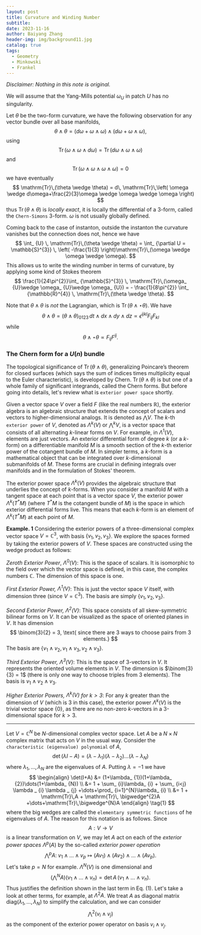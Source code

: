 ```yaml
---
layout: post
title: Curvature and Winding Number
subtitle: 
date: 2023-11-16
author: Baiyang Zhang
header-img: img/background11.jpg
catalog: true
tags:
  - Geometry
  - Minkowski
  - Frankel
---
```


*Disclaimer: Nothing in this note is original.*

We will assume that the Yang-Mills potential $\omega_ {U}$ in patch $U$ has no singularity. 

Let $\theta$ be the two-form curvature, we have the following observation for any vector bundle over all base manifolds,
$$
\theta \wedge \theta = (d\omega+\omega \wedge \omega)\wedge (d\omega+\omega \wedge \omega) ,
$$
using 
$$
\mathrm{Tr}\,(\omega \wedge \omega \wedge d\omega) = \mathrm{Tr}\,(d\omega \wedge \omega \wedge \omega)
$$
and 
$$
\mathrm{Tr}\,(\omega \wedge \omega \wedge \omega \wedge \omega)=0
$$
we have eventually
$$
\mathrm{Tr}\,(\theta \wedge \theta) = d\, \mathrm{Tr}\,\left( \omega \wedge d\omega+\frac{2}{3}\omega \wedge \omega \wedge \omega \right)
$$
thus $\mathrm{Tr}\,(\theta \wedge\theta)$ is *locally exact*, it is locally the differential of a $3$-form, called the `Chern-Simons` $3$-form. $\omega$ is not usually globally defined. 

Coming back to the case of instanton, outside the instanton the curvature vanishes but the connection does not, hence we have
$$
\int_ {U} \,  \mathrm{Tr}\,(\theta \wedge \theta) = \int_ {\partial U = \mathbb{S}^{3}} \,  \left( -\frac{1}{3} \right)\mathrm{Tr}\,(\omega \wedge \omega \wedge \omega).
$$
This allows us to write the winding number in terms of curvature, by applying some kind of Stokes theorem
$$
\frac{1}{24\pi^{2}}\int_ {\mathbb{S}^{3}} \,  \mathrm{Tr}\,(\omega_ {U}\wedge \omega_ {U}\wedge \omega_ {U})
= - \frac{1}{8\pi^{2}} \int_ {\mathbb{R}^{4}} \, \mathrm{Tr}\,(\theta \wedge \theta).
$$

Note that $\theta \wedge\theta$ is *not* the Lagrangian, which is $\mathrm{Tr}\,(\theta \wedge\star \theta)$.  We have
$$
\theta \wedge \theta = (\theta \wedge \theta)_ {0123}\,dt\wedge dx\wedge dy\wedge dz\propto \epsilon^{ijkl}F_ {ij}F_ {kl}
$$
while
$$
\theta \wedge \star \theta \propto F_ {ij}F^{ij}.
$$

### The Chern form for a $U(n)$ bundle

The topological significance of $\mathrm{Tr}\,(\theta \wedge\theta)$, generalizing Poincare’s theorem for closed surfaces (which says the sum of indices times multiplicity equal to the Euler characteristic), is developed by Chern. $\mathrm{Tr}\,(\theta \wedge\theta)$ is but one of a whole family of significant integrands, called the Chern forms. But before going into details, let's review what is `exterior power space` shortly.

Given a vector space $V$ over a field $F$ (like the real numbers $\mathbb{R}$), the exterior algebra is an algebraic structure that extends the concept of scalars and vectors to higher-dimensional analogs. It is denoted as $\bigwedge V$. The $k$-th `exterior power` of $V$, denoted as $\Lambda^k(V)$ or $\bigwedge^{k} V$, is a vector space that consists of all alternating $k$-linear forms on $V$. For example, in $\Lambda^1(V)$, elements are just vectors. An exterior differential form of degree $k$ (or a $k$-form) on a differentiable manifold $M$ is a smooth section of the $k$-th exterior power of the cotangent bundle of $M$. In simpler terms, a $k$-form is a mathematical object that can be integrated over $k$-dimensional submanifolds of $M$. These forms are crucial in defining integrals over manifolds and in the formulation of Stokes' theorem. 

The exterior power space $\Lambda^k(V)$ provides the algebraic structure that underlies the concept of $k$-forms. When you consider a manifold $M$ with a tangent space at each point that is a vector space $V$, the exterior power $\Lambda^k(T^*M)$ (where $T^*M$ is the cotangent bundle of $M$) is the space in which exterior differential forms live. This means that each $k$-form is an element of $\Lambda^k(T^*M)$ at each point of $M$.

**Example. 1** Considering the exterior powers of a three-dimensional complex vector space $V = \mathbb{C}^3$, with basis $\left\{ v_ {1},v_ {2},v_ {3} \right\}$. We explore the spaces formed by taking the exterior powers of $V$. These spaces are constructed using the wedge product as follows:

*Zeroth Exterior Power*, $\Lambda^0(V)$: This is the space of scalars. It is isomorphic to the field over which the vector space is defined, in this case, the complex numbers $\mathbb{C}$. The dimension of this space is one.

*First Exterior Power, $\Lambda^1(V)$*:  This is just the vector space $V$ itself, with dimension three (since $V = \mathbb{C}^3$). The basis are simply $\left\{ v_ {1},v_ {2},v_ {3} \right\}$.

*Second Exterior Power, $\Lambda^2(V)$*: This space consists of all skew-symmetric bilinear forms on $V$. It can be visualized as the space of oriented planes in $V$. It has dimension  $$
 \binom{3}{2} = 3, \text{ since there are 3 ways to choose pairs from 3 elements.}
 $$
The basis are $\left\{ v_ {1}\wedge v_ {2},v_ {1}\wedge v_ {3},v_ {2}\wedge v_ {3} \right\}$.

*Third Exterior Power, $\Lambda^3(V)$*: This is the space of 3-vectors in $V$. It represents the oriented volume elements in $V$. The dimension is $\binom{3}{3} = 1$ (there is only one way to choose triples from 3 elements). The basis is $v_ {1}\wedge v_ {2}\wedge v_ {3}$.

*Higher Exterior Powers, $\Lambda^k(V)$ for $k > 3$*: For any $k$ greater than the dimension of $V$ (which is 3 in this case), the exterior power $\Lambda^k(V)$ is the trivial vector space {0}, as there are no non-zero $k$-vectors in a 3-dimensional space for $k > 3$.

- - -

Let $V=\mathbb{C}^{N}$ be $N$-dimensional complex vector space. Let $A$ be a $N\times N$ complex matrix that acts on $V$ in the usual way. Consider the` characteristic (eigenvalue) polynomial` of $A$, 
$$
\det(\lambda I-A) = (\lambda-\lambda_ {1})(\lambda-\lambda_ {2})\dots(\lambda-\lambda_ {N})
$$
where $\lambda_ {1},\dots,\lambda_ {N}$ are the eigenvalues of $A$. Putting $\lambda=-1$ we have
$$
\begin{align}
\det(I+A) &= (1+\lambda_ {1})(1+\lambda_ {2})\dots(1+\lambda_ {N}) \\
&= 1 + \sum_ {i}\lambda_ {i} + \sum_ {i<j} \lambda _ {i} \lambda _ {j} +\dots+\prod_ {i=1}^{N}\lambda_ {i} \\
&= 1 + \mathrm{Tr}\,A + \mathrm{Tr}\, \bigwedge^{2}A +\dots+\mathrm{Tr}\,\bigwedge^{N}A
\end{align}
\tag{1}
$$
where the big wedges are called the `elementary symmetric functions` of he eigenvalues of $A$. The reason for this notation is as follows. Since
$$
A: V \to V
$$
is a linear transformation on $V$, we may let $A$ act on each of the *exterior power spaces* $\Lambda^{p} (A)$ by the so-called *exterior power operation* 
$$
\bigwedge^{p}A: \; v_ {1}\wedge \dots \wedge v_ {p} \mapsto (Av_ {1})\wedge (Av_ {2})\wedge \dots \wedge (Av_ {p} ).
$$
Let's take $p=N$ for example. $\Lambda^{N}(V)$ is one dimensional and 
$$
\left( \bigwedge^{N}A \right)(v_ {1}\wedge \dots \wedge v_ {n} ) = \det A\, (v_ {1}\wedge \dots \wedge v_ {n} ).
$$
Thus justifies the definition shown in the last term in Eq. (1). Let's take a look at other terms, for example, at $\Lambda^{2}A$. We treat $A$ as diagonal matrix $\text{diag}(\lambda_ {1},\dots,\lambda_ {N})$ to simplify the calculation, and we can consider 
$$
\bigwedge^{2}(v_ {i}\wedge v_ {j})
$$
as the component of the exterior power operator on basis $v_ {i}\wedge v_ {j}$. 

